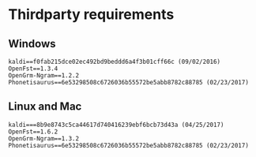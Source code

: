 

Thirdparty requirements
=======================


Windows
-------

```
kaldi==f0fab215dce02ec492bd9beddd6a4f3b01cff66c (09/02/2016)
OpenFst==1.3.4
OpenGrm-Ngram==1.2.2
Phonetisaurus==6e53298508c6726036b55572be5abb8782c88785 (02/23/2017)
```

Linux and Mac
-------------

```
kaldi===8b9e8743c5ca44617d740416239ebf6bcb73d43a (04/25/2017)
OpenFst==1.6.2
OpenGrm-Ngram==1.3.2
Phonetisaurus==6e53298508c6726036b55572be5abb8782c88785 (02/23/2017)
```